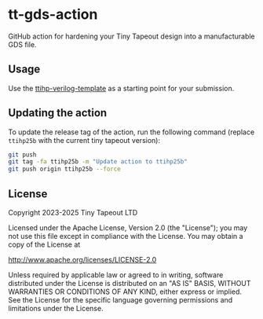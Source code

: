# tt-gds-action

GitHub action for hardening your Tiny Tapeout design into a manufacturable GDS file.

## Usage

Use the [ttihp-verilog-template](https://github.com/TinyTapeout/ttihp-verilog-template) as a starting point for your submission.

## Updating the action

To update the release tag of the action, run the following command (replace `ttihp25b` with the current tiny tapeout version):

```bash
git push
git tag -fa ttihp25b -m "Update action to ttihp25b"
git push origin ttihp25b --force
```

## License

Copyright 2023-2025 Tiny Tapeout LTD

Licensed under the Apache License, Version 2.0 (the "License");
you may not use this file except in compliance with the License.
You may obtain a copy of the License at

http://www.apache.org/licenses/LICENSE-2.0

Unless required by applicable law or agreed to in writing, software
distributed under the License is distributed on an "AS IS" BASIS,
WITHOUT WARRANTIES OR CONDITIONS OF ANY KIND, either express or implied.
See the License for the specific language governing permissions and
limitations under the License.
